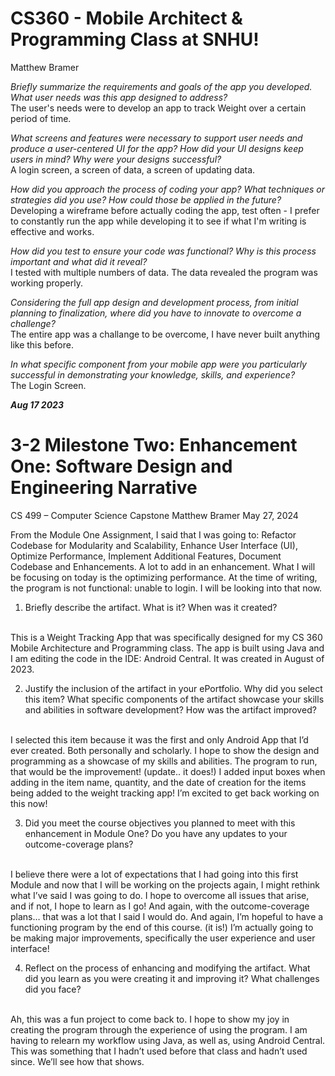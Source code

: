 # CS360 - Mobile Architect & Programming Class at SNHU!

Matthew Bramer

*Briefly summarize the requirements and goals of the app you developed. What user needs was this app designed to address?*
<br>
The user's needs were to develop an app to track Weight over a certain period of time.

*What screens and features were necessary to support user needs and produce a user-centered UI for the app? How did your UI designs keep users in mind? Why were your designs successful?*
<br>
A login screen, a screen of data, a screen of updating data.

*How did you approach the process of coding your app? What techniques or strategies did you use? How could those be applied in the future?*
<br>
Developing a wireframe before actually coding the app, test often - I prefer to constantly run the app while developing it to see if what I'm writing is effective and works.

*How did you test to ensure your code was functional? Why is this process important and what did it reveal?*
<br>
I tested with multiple numbers of data. The data revealed the program was working properly.

*Considering the full app design and development process, from initial planning to finalization, where did you have to innovate to overcome a challenge?*
<br>
The entire app was a challange to be overcome, I have never built anything like this before.

*In what specific component from your mobile app were you particularly successful in demonstrating your knowledge, skills, and experience?*
<br>
The Login Screen.


___Aug 17 2023___


# 3-2 Milestone Two: Enhancement One: Software Design and Engineering Narrative
CS 499 – Computer Science Capstone
Matthew Bramer
May 27, 2024

From the Module One Assignment, I said that I was going to: Refactor Codebase for Modularity and Scalability, Enhance User Interface (UI), Optimize Performance, Implement Additional Features, Document Codebase and Enhancements. A lot to add in an enhancement. What I will be focusing on today is the optimizing performance. At the time of writing, the program is not functional: unable to login. I will be looking into that now. 

1.	Briefly describe the artifact. What is it? When was it created?
<br>
This is a Weight Tracking App that was specifically designed for my CS 360 Mobile Architecture and Programming class. The app is built using Java and I am editing the code in the IDE: Android Central. It was created in August of 2023.

2.	Justify the inclusion of the artifact in your ePortfolio. Why did you select this item? What specific components of the artifact showcase your skills and abilities in software development? How was the artifact improved?
<br>
I selected this item because it was the first and only Android App that I’d ever created. Both personally and scholarly. I hope to show the design and programming as a showcase of my skills and abilities. The program to run, that would be the improvement! (update.. it does!) I added input boxes when adding in the item name, quantity, and the date of creation for the items being added to the weight tracking app! I’m excited to get back working on this now! 

3.	Did you meet the course objectives you planned to meet with this enhancement in Module One? Do you have any updates to your outcome-coverage plans?
<br>
I believe there were a lot of expectations that I had going into this first Module and now that I will be working on the projects again, I might rethink what I’ve said I was going to do. I hope to overcome all issues that arise, and if not, I hope to learn as I go! And again, with the outcome-coverage plans… that was a lot that I said I would do. And again, I’m hopeful to have a functioning program by the end of this course. (it is!) I’m actually going to be making major improvements, specifically the user experience and user interface! 

4.	Reflect on the process of enhancing and modifying the artifact. What did you learn as you were creating it and improving it? What challenges did you face?
<br>
Ah, this was a fun project to come back to. I hope to show my joy in creating the program through the experience of using the program. I am having to relearn my workflow using Java, as well as, using Android Central. This was something that I hadn’t used before that class and hadn’t used since. We’ll see how that shows. 

